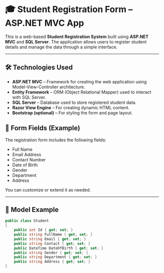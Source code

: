 # 🎓 Student Registration Form – ASP.NET MVC App

This is a web-based **Student Registration System** built using **ASP.NET MVC** and **SQL Server**. The application allows users to register student details and manage the data through a simple interface.

---

## 🛠 Technologies Used

- **ASP.NET MVC** – Framework for creating the web application using Model-View-Controller architecture.
- **Entity Framework** – ORM (Object Relational Mapper) used to interact with SQL Server.
- **SQL Server** – Database used to store registered student data.
- **Razor View Engine** – For creating dynamic HTML content.
- **Bootstrap (optional)** – For styling the form and page layout.


## 🧾 Form Fields (Example)

The registration form includes the following fields:

- Full Name
- Email Address
- Contact Number
- Date of Birth
- Gender
- Department
- Address

You can customize or extend it as needed.

---

## 🧩 Model Example

```csharp
public class Student
{
    public int Id { get; set; }
    public string FullName { get; set; }
    public string Email { get; set; }
    public string Contact { get; set; }
    public DateTime DateOfBirth { get; set; }
    public string Gender { get; set; }
    public string Department { get; set; }
    public string Address { get; set; }
}
